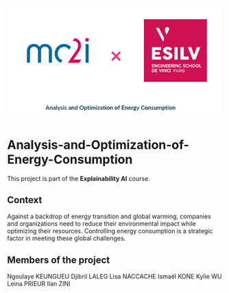 ![](image_readme.png)

# Analysis-and-Optimization-of-Energy-Consumption
This project is part of the **Explainability AI** course. 

## Context
Against a backdrop of energy transition and global warming, companies and organizations need to reduce their environmental impact while optimizing their resources. Controlling energy consumption is a strategic factor in meeting these global challenges.

## Members of the project
Ngoulaye KEUNGUEU
Djibril LALEG
Lisa NACCACHE
Ismaël KONE
Kylie WU
Leina PRIEUR
Ilan ZINI